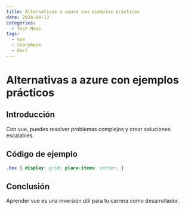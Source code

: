 ```yaml
---
title: Alternativas a azure con ejemplos prácticos
date: 2024-04-13
categories:
  - Tech News
tags:
  - vue
  - storybook
  - dart
---
```


# Alternativas a azure con ejemplos prácticos

## Introducción

Con vue, puedes resolver problemas complejos y crear soluciones escalables.

## Código de ejemplo

```css
.box { display: grid; place-items: center; }
```

## Conclusión

Aprender vue es una inversión útil para tu carrera como desarrollador.
